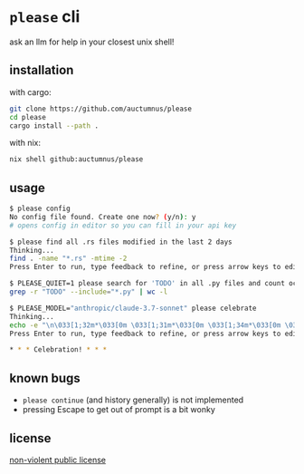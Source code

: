 # `please` cli

ask an llm for help in your closest unix shell!

## installation

with cargo:
```sh
git clone https://github.com/auctumnus/please
cd please
cargo install --path .
```

with nix:
```sh
nix shell github:auctumnus/please
```

## usage

```sh
$ please config
No config file found. Create one now? (y/n): y
# opens config in editor so you can fill in your api key

$ please find all .rs files modified in the last 2 days
Thinking...
find . -name "*.rs" -mtime -2
Press Enter to run, type feedback to refine, or press arrow keys to edit the command.

$ PLEASE_QUIET=1 please search for 'TODO' in all .py files and count occurrences
grep -r "TODO" --include="*.py" | wc -l

$ PLEASE_MODEL="anthropic/claude-3.7-sonnet" please celebrate
Thinking...
echo -e "\n\033[1;32m*\033[0m \033[1;31m*\033[0m \033[1;34m*\033[0m \033[1;33mCelebration!\033[0m \033[1;34m*\033[0m \033[1;31m*\033[0m \033[1;32m*\033[0m\n"
Press Enter to run, type feedback to refine, or press arrow keys to edit the command.

* * * Celebration! * * *
```

## known bugs

- `please continue` (and history generally) is not implemented
- pressing Escape to get out of prompt is a bit wonky

## license

[non-violent public license](./LICENSE.md)

